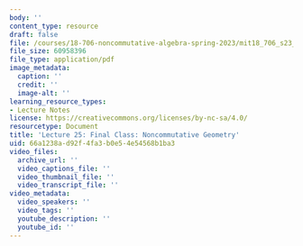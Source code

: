 ```yaml
---
body: ''
content_type: resource
draft: false
file: /courses/18-706-noncommutative-algebra-spring-2023/mit18_706_s23_lec25.pdf
file_size: 60958396
file_type: application/pdf
image_metadata:
  caption: ''
  credit: ''
  image-alt: ''
learning_resource_types:
- Lecture Notes
license: https://creativecommons.org/licenses/by-nc-sa/4.0/
resourcetype: Document
title: 'Lecture 25: Final Class: Noncommutative Geometry'
uid: 66a1238a-d92f-4fa3-b0e5-4e54568b1ba3
video_files:
  archive_url: ''
  video_captions_file: ''
  video_thumbnail_file: ''
  video_transcript_file: ''
video_metadata:
  video_speakers: ''
  video_tags: ''
  youtube_description: ''
  youtube_id: ''
---
```


